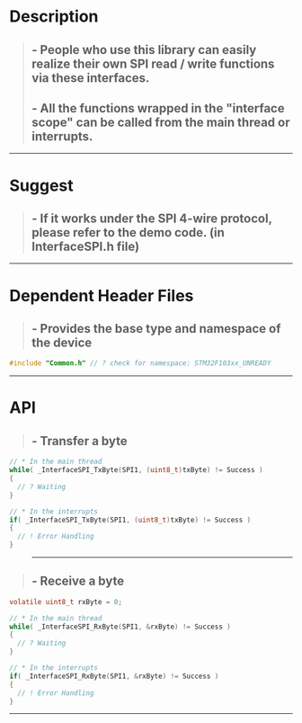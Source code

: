 # Description
> ## - People who use this library can easily realize their own SPI read / write functions via these interfaces.
> ## - All the functions wrapped in the "interface scope" can be called from the main thread or interrupts.

---

# Suggest
> ## - If it works under the SPI 4-wire protocol, please refer to the demo code. (in InterfaceSPI.h file)

---

# Dependent Header Files
> ## - Provides the base type and namespace of the device
```C
#include "Common.h" // ? check for namespace: STM32F103xx_UNREADY
```

---

# API
> ## - Transfer a byte
```C
// * In the main thread
while( _InterfaceSPI_TxByte(SPI1, (uint8_t)txByte) != Success ) 
{
  // ? Waiting
}

// * In the interrupts
if( _InterfaceSPI_TxByte(SPI1, (uint8_t)txByte) != Success )
{
  // ! Error Handling
}
```
> ---

> ## - Receive a byte
```C
volatile uint8_t rxByte = 0;

// * In the main thread
while( _InterfaceSPI_RxByte(SPI1, &rxByte) != Success ) 
{
  // ? Waiting
}

// * In the interrupts
if( _InterfaceSPI_RxByte(SPI1, &rxByte) != Success )
{
  // ! Error Handling
}
```

---